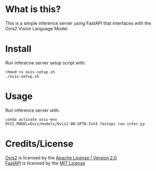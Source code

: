 # What is this?
This is a simple inference server using FastAPI that interfaces with the Ovis2 Vision Language Model.

# Install

Run inferecne server setup script with:
```
chmod +x ovis-setup.sh
./ovis-setup.sh
```

# Usage
Run inference server with:
```
conda activate ovis-env
OVIS_MODEL=Ovis/models/Ovis2-8B-GPTQ-Int4 fastapi run infer.py
```

# Credits/License
[Ovis2](https://github.com/AIDC-AI/Ovis) is licensed by the [Apache License | Version 2.0](https://www.apache.org/licenses/LICENSE-2.0.txt)     
[FastAPI](https://github.com/fastapi/fastapi/) is licensed by the [MIT License](https://github.com/fastapi/fastapi/blob/master/LICENSE)
